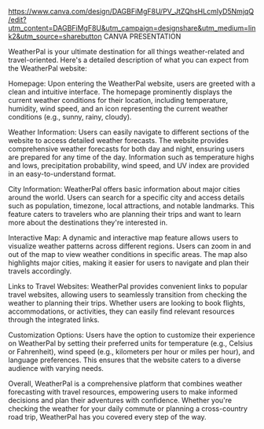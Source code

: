 https://www.canva.com/design/DAGBFiMgF8U/PV_JtZQhsHLcmIyD5NmjqQ/edit?utm_content=DAGBFiMgF8U&utm_campaign=designshare&utm_medium=link2&utm_source=sharebutton
CANVA PRESENTATION 

WeatherPal is your ultimate destination for all things weather-related and travel-oriented. Here's a detailed description of what you can expect from the WeatherPal website:

Homepage: Upon entering the WeatherPal website, users are greeted with a clean and intuitive interface. The homepage prominently displays the current weather conditions for their location, including temperature, humidity, wind speed, and an icon representing the current weather conditions (e.g., sunny, rainy, cloudy).

Weather Information: Users can easily navigate to different sections of the website to access detailed weather forecasts. The website provides comprehensive weather forecasts for both day and night, ensuring users are prepared for any time of the day. Information such as temperature highs and lows, precipitation probability, wind speed, and UV index are provided in an easy-to-understand format.

City Information: WeatherPal offers basic information about major cities around the world. Users can search for a specific city and access details such as population, timezone, local attractions, and notable landmarks. This feature caters to travelers who are planning their trips and want to learn more about the destinations they're interested in.

Interactive Map: A dynamic and interactive map feature allows users to visualize weather patterns across different regions. Users can zoom in and out of the map to view weather conditions in specific areas. The map also highlights major cities, making it easier for users to navigate and plan their travels accordingly.

Links to Travel Websites: WeatherPal provides convenient links to popular travel websites, allowing users to seamlessly transition from checking the weather to planning their trips. Whether users are looking to book flights, accommodations, or activities, they can easily find relevant resources through the integrated links.

Customization Options: Users have the option to customize their experience on WeatherPal by setting their preferred units for temperature (e.g., Celsius or Fahrenheit), wind speed (e.g., kilometers per hour or miles per hour), and language preferences. This ensures that the website caters to a diverse audience with varying needs.

Overall, WeatherPal is a comprehensive platform that combines weather forecasting with travel resources, empowering users to make informed decisions and plan their adventures with confidence. Whether you're checking the weather for your daily commute or planning a cross-country road trip, WeatherPal has you covered every step of the way.







